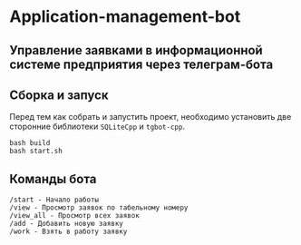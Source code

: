 # Application-management-bot
## Управление заявками в информационной системе предприятия через телеграм-бота
## Сборка и запуск
Перед тем как собрать и запустить проект, необходимо установить две сторонние библиотеки `SQLiteCpp` и `tgbot-cpp`.
```
bash build
bash start.sh
```
## Команды бота
```
/start - Начало работы
/view - Просмотр заявок по табельному номеру
/view_all - Просмотр всех заявок
/add - Добавить новую заявку
/work - Взять в работу заявку
```